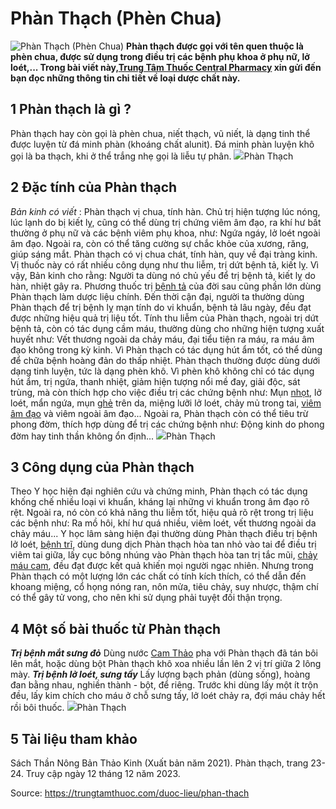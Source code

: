 # Phàn Thạch (Phèn Chua)

![Phàn Thạch \(Phèn Chua\)](https://trungtamthuoc.com/images/others/phan-thach-1-0806.jpg)
**Phàn thạch được gọi với tên quen thuộc là phèn chua, được sử dụng trong điều trị các bệnh phụ khoa ở phụ nữ, lở loét,... Trong bài viết này,[Trung Tâm Thuốc Central Pharmacy](https://trungtamthuoc.com/ "Trung Tâm Thuốc Central Pharmacy") xin gửi đến bạn đọc những thông tin chi tiết về loại dược chất này.**
##  1 Phàn thạch là gì ?
Phàn thạch hay còn gọi là phèn chua, niết thạch, vũ niết, là dạng tinh thể được luyện từ đá minh phàn (khoáng chất alunit). Đá minh phàn luyện khô gọi là ba thạch, khi ở thể trắng nhẹ gọi là liễu tự phân.
![](https://trungtamthuoc.com/images/item/phan-thach-2.jpg)Phàn Thạch
##  2 Đặc tính của Phàn thạch
_Bản kinh có viết_ : Phàn thạch vị chua, tính hàn. Chủ trị hiện tượng lúc nóng, lúc lạnh do bị kiết lỵ, cũng có thể dùng trị chứng viêm âm đạo, ra khí hư bất thường ở phụ nữ và các bệnh viêm phụ khoa, như: Ngứa ngáy, lở loét ngoài âm đạo. Ngoài ra, còn có thể tăng cường sự chắc khỏe của xương, răng, giúp sáng mắt.
Phàn thạch có vị chua chát, tính hàn, quy về đại tràng kinh. Vị thuốc này có rất nhiều công dụng như thu liễm, trị dứt bệnh tả, kiết lỵ. Vì vậy, Bản kinh cho rằng: Người ta dùng nó chủ yếu để trị bệnh tả, kiết lỵ do hàn, nhiệt gây ra. Phương thuốc trị [bệnh tả](https://trungtamthuoc.com/bai-viet/benh-ta "bệnh tả") của đời sau cũng phần lớn dùng Phàn thạch làm dược liệu chính. Đến thời cận đại, người ta thường dùng Phàn thạch để trị bệnh lỵ mạn tính do vi khuẩn, bệnh tả lâu ngày, đều đạt được những hiệu quả trị liệu tốt. Tính thu liễm của Phàn thạch, ngoài trị dứt bệnh tả, còn có tác dụng cầm máu, thường dùng cho những hiện tượng xuất huyết như: Vết thương ngoài da chảy máu, đại tiểu tiện ra máu, ra máu âm đạo không trong kỳ kinh. Vì Phàn thạch có tác dụng hút ẩm tốt, có thể dùng để chữa bệnh hoàng đản do thấp nhiệt. Phàn thạch thường được dùng dưới dạng tinh luyện, tức là dạng phèn khô. Vì phèn khô không chỉ có tác dụng hút ẩm, trị ngứa, thanh nhiệt, giảm hiện tượng nổi mề đay, giải độc, sát trùng, mà còn thích hợp cho việc điều trị các chứng bệnh như: Mụn [nhọt](https://trungtamthuoc.com/bai-viet/nhot "nhọt"), lở loét, mẩn ngứa, mụn [ghẻ](https://trungtamthuoc.com/bai-viet/benh-ghe "ghẻ") trên da, miệng lưỡi lở loét, chảy mủ trong tai, [viêm âm đạo](https://trungtamthuoc.com/bai-viet/trieu-chung-va-nguyen-nhan-va-cach-phong-ngua-viem-am-dao "viêm âm đạo") và viêm ngoài âm đạo... Ngoài ra, Phàn thạch còn có thể tiêu trừ phong đờm, thích hợp dùng để trị các chứng bệnh như: Động kinh do phong đờm hay tinh thần không ổn định... 
![](https://trungtamthuoc.com/images/item/phan-thach-3.jpg)Phàn Thạch
##  3 Công dụng của Phàn thạch
Theo Y học hiện đại nghiên cứu và chứng minh, Phàn thạch có tác dụng khống chế nhiều loại vi khuẩn, kháng lại những vi khuẩn trong âm đạo rõ rệt. Ngoài ra, nó còn có khả năng thu liễm tốt, hiệu quả rõ rệt trong trị liệu các bệnh như: Ra mồ hôi, khí hư quá nhiều, viêm loét, vết thương ngoài da chảy máu... Y học lâm sàng hiện đại thường dùng Phàn thạch điều trị bệnh lở loét, [bệnh trĩ](https://trungtamthuoc.com/bai-viet/benh-tri-dau-hieu-benh-va-cach-chua-benh-tri-tai-nha "bệnh trĩ"), dùng dung dịch Phàn thạch hòa tan nhỏ vào tai để điều trị viêm tai giữa, lấy cục bông nhúng vào Phàn thạch hòa tan trị tắc mũi, [chảy máu cam](https://trungtamthuoc.com/bai-viet/chay-mau-cam-nguyen-nhan-dieu-tri-va-phong-ngua "chảy máu cam"), đều đạt được kết quả khiến mọi người ngạc nhiên. Nhưng trong Phàn thạch có một lượng lớn các chất có tính kích thích, có thể dẫn đến khoang miệng, cổ họng nóng ran, nôn mửa, tiêu chảy, suy nhược, thậm chí có thể gây tử vong, cho nên khi sử dụng phải tuyệt đối thận trọng.
##  4 Một số bài thuốc từ Phàn thạch
**_Trị bệnh mắt sưng đỏ_**
Dùng nước [Cam Thảo](https://trungtamthuoc.com/duoc-lieu/cam-thao-32 "Cam Thảo") pha với Phàn thạch đã tán bôi lên mắt, hoặc dùng bột Phàn thạch khô xoa nhiều lần lên 2 vị trí giữa 2 lông mày.
**_Trị bệnh lở loét, sưng tấy_**
Lấy lượng bạch phản (dùng sống), hoàng đan bằng nhau, nghiền thành - bột, để riêng. Trước khi dùng lấy một ít trộn đều, lấy kim chích cho máu ở chỗ sưng tấy, lở loét chảy ra, đợi máu chảy hết rồi bôi thuốc.
![](https://trungtamthuoc.com/images/item/phan-thach-4.jpg)Phàn Thạch
##  5 Tài liệu tham khảo
Sách Thần Nông Bản Thảo Kinh (Xuất bản năm 2021). Phàn thạch, trang 23-24. Truy cập ngày 12 tháng 12 năm 2023.


Source: https://trungtamthuoc.com/duoc-lieu/phan-thach